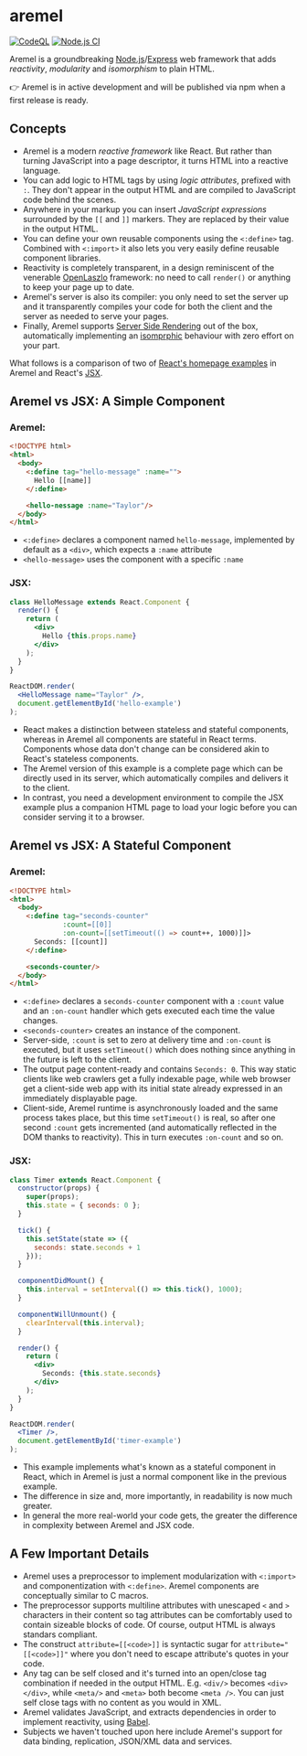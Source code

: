 # aremel

[![CodeQL](https://github.com/fcapolini/aremel/actions/workflows/codeql-analysis.yml/badge.svg)](https://github.com/fcapolini/aremel/actions/workflows/codeql-analysis.yml)
[![Node.js CI](https://github.com/fcapolini/aremel/actions/workflows/node.js.yml/badge.svg)](https://github.com/fcapolini/aremel/actions/workflows/node.js.yml)

Aremel is a groundbreaking [Node.js](https://nodejs.dev)/[Express](http://expressjs.com) web framework that adds *reactivity*, *modularity* and *isomorphism* to plain HTML.

👉  Aremel is in active development and will be published via npm when a first release is ready.

## Concepts

* Aremel is a modern *reactive framework* like React. But rather than turning JavaScript into a page descriptor, it turns HTML into a reactive language.
* You can add logic to HTML tags by using *logic attributes*, prefixed
with `:`. They don't appear in the output HTML and are compiled to
JavaScript code behind the scenes.
* Anywhere in your markup you can insert *JavaScript expressions* surrounded by the `[[` and `]]` markers. They are replaced by their value in the output HTML.
* You can define your own reusable components using the `<:define>` tag. Combined with `<:import>` it also lets you very easily define reusable component libraries.
* Reactivity is completely transparent, in a design reminiscent of the venerable [OpenLaszlo](https://en.wikipedia.org/wiki/OpenLaszlo) framework: no need to call `render()` or anything to keep your page up to date.
* Aremel's server is also its compiler: you only need to set the server up and it transparently compiles your code for both the client and the server as needed to serve your pages.
* Finally, Aremel supports [Server Side Rendering](https://www.digitalocean.com/community/tutorials/react-server-side-rendering) out of the box, automatically implementing an [isomprphic](https://medium.com/@ElyseKoGo/an-introduction-to-isomorphic-web-application-architecture-a8c81c42f59) behaviour with zero effort on your part.

What follows is a comparison of two of [React's homepage examples](https://reactjs.org/) in Aremel and React's [JSX](https://reactjs.org/docs/introducing-jsx.html).

## Aremel vs JSX: A Simple Component

### Aremel:

```html
<!DOCTYPE html>
<html>
  <body>
    <:define tag="hello-message" :name="">
      Hello [[name]]
    </:define>

    <hello-nessage :name="Taylor"/>
  </body>
</html>
```

* `<:define>` declares a component named `hello-message`, implemented by default as a `<div>`, which expects a `:name` attribute
* `<hello-message>` uses the component with a specific `:name`

### JSX:

```jsx
class HelloMessage extends React.Component {
  render() {
    return (
      <div>
        Hello {this.props.name}
      </div>
    );
  }
}

ReactDOM.render(
  <HelloMessage name="Taylor" />,
  document.getElementById('hello-example')
);
```

* React makes a distinction between stateless and stateful components, whereas in Aremel all components are stateful in React terms. Components whose data don't change can be considered akin to React's stateless components.
* The Aremel version of this example is a complete page which can be directly used in its server, which automatically compiles and delivers it to the client.
* In contrast, you need a development environment to compile the JSX example plus a companion HTML page to load your logic before you can consider serving it to a browser.

## Aremel vs JSX: A Stateful Component

### Aremel:

```html
<!DOCTYPE html>
<html>
  <body>
    <:define tag="seconds-counter"
             :count=[[0]]
             :on-count=[[setTimeout(() => count++, 1000)]]>
      Seconds: [[count]]
    </:define>

    <seconds-counter/>
  </body>
</html>
```

* `<:define>` declares a `seconds-counter` component with a `:count` value and an `:on-count` handler which gets executed each time the value changes.
* `<seconds-counter>` creates an instance of the component.
* Server-side, `:count` is set to zero at delivery time and `:on-count` is executed, but it uses `setTimeout()` which does nothing since anything in the future is left to the client.
* The output page content-ready and contains  `Seconds: 0`. This way static clients like web crawlers get a fully indexable page, while web browser get a client-side web app with its initial state already expressed in an immediately displayable page.
* Client-side, Aremel runtime is asynchronously loaded and the same process takes place, but this time `setTimeout()` is real, so after one second `:count` gets incremented (and automatically reflected in the DOM thanks to reactivity). This in turn executes `:on-count` and so on.

### JSX:

```jsx
class Timer extends React.Component {
  constructor(props) {
    super(props);
    this.state = { seconds: 0 };
  }

  tick() {
    this.setState(state => ({
      seconds: state.seconds + 1
    }));
  }

  componentDidMount() {
    this.interval = setInterval(() => this.tick(), 1000);
  }

  componentWillUnmount() {
    clearInterval(this.interval);
  }

  render() {
    return (
      <div>
        Seconds: {this.state.seconds}
      </div>
    );
  }
}

ReactDOM.render(
  <Timer />,
  document.getElementById('timer-example')
);
```

* This example implements what's known as a stateful component in React, which in Aremel is just a normal component like in the previous example.
* The difference in size and, more importantly, in readability is now much greater.
* In general the more real-world your code gets, the greater the difference in complexity between Aremel and JSX code.

## A Few Important Details

* Aremel uses a preprocessor to implement modularization with `<:import>` and componentization with `<:define>`. Aremel components are conceptually similar to C macros.
* The preprocessor supports multiline attributes with unescaped `<` and `>` characters in their content so tag attributes can be comfortably used to contain sizeable blocks of code. Of course, output HTML is always standars compliant.
* The construct `attribute=[[<code>]]` is syntactic sugar for `attribute="[[<code>]]"` where you don't need to escape attribute's quotes in your code.
* Any tag can be self closed and it's turned into an open/close tag combination if needed in the output HTML. E.g. `<div/>` becomes `<div></div>`, while `<meta/>` and  `<meta>` both become `<meta />`. You can just self close tags with no content as you would in XML.
* Aremel validates JavaScript, and extracts dependencies in order to implement reactivity, using [Babel](https://babeljs.io).
* Subjects we haven't touched upon here include Aremel's support for data binding, replication, JSON/XML data and services.

